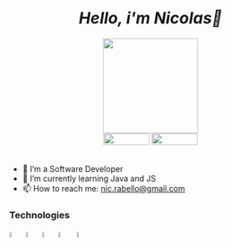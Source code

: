 <h1 align="center"><i>Hello, i'm Nicolas👋</i></h1>

<div id="header" align="center">
  <a href="https://matias.me/nsfw/">
    <img src="https://media.giphy.com/media/Oj25fisQ3zhukVWY96/giphy.gif" width="170"/>
  </a> 
</div>
<div id="badges" align="center">
  <a href="https://www.instagram.com/nicolas_rabellop/"><img src=https://img.shields.io/badge/Instagram-red?logo=instagram&logoColor=white width="82" height="21px"></a>
  <a href="https://www.linkedin.com/in/nicolas-rabello-3385a8231"><img src=https://img.shields.io/badge/Linkedin-blue?logo=linkedIn&logoColor=white width="82" height="21px"></a>
</div>

<br>
<!--
<img src="https://github-readme-stats.vercel.app/api/top-langs/?username=NRabello&layout=compact">
-->

- 🔭 I’m a Software Developer <br>
- 🌱 I’m currently learning Java and JS <br>
- 📫 How to reach me: nic.rabello@gmail.com <br>


<div>
<h3>Technologies</h3>
<img src="https://cdn.jsdelivr.net/gh/devicons/devicon@latest/icons/java/java-original.svg" width="5%"/> <img src="https://cdn.jsdelivr.net/gh/devicons/devicon/icons/csharp/csharp-original.svg" width="5%"/> <img src="https://cdn.jsdelivr.net/gh/devicons/devicon@latest/icons/react/react-original.svg" width="5%"/> <img src="https://cdn.jsdelivr.net/gh/devicons/devicon/icons/mysql/mysql-original-wordmark.svg" width="5%" />  &zwnj; <img src="https://cdn.jsdelivr.net/gh/devicons/devicon@latest/icons/microsoftsqlserver/microsoftsqlserver-plain-wordmark.svg" width="5%"/>

         
          
</div>


